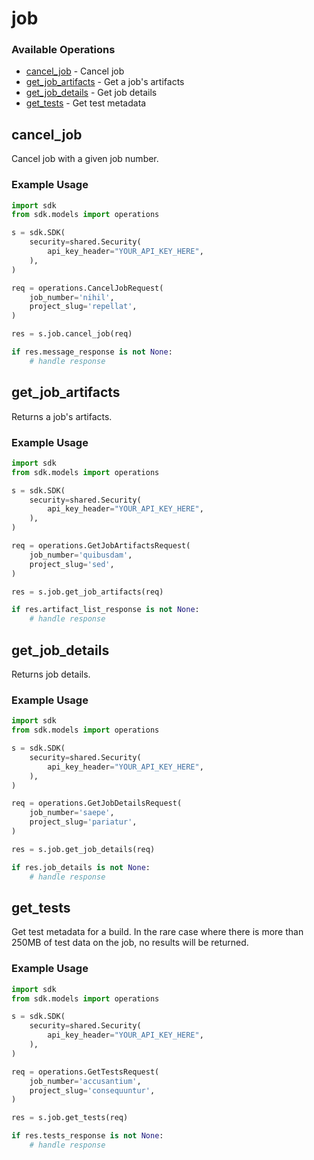 # job

### Available Operations

* [cancel_job](#cancel_job) - Cancel job
* [get_job_artifacts](#get_job_artifacts) - Get a job's artifacts
* [get_job_details](#get_job_details) - Get job details
* [get_tests](#get_tests) - Get test metadata

## cancel_job

Cancel job with a given job number.

### Example Usage

```python
import sdk
from sdk.models import operations

s = sdk.SDK(
    security=shared.Security(
        api_key_header="YOUR_API_KEY_HERE",
    ),
)

req = operations.CancelJobRequest(
    job_number='nihil',
    project_slug='repellat',
)

res = s.job.cancel_job(req)

if res.message_response is not None:
    # handle response
```

## get_job_artifacts

Returns a job's artifacts.

### Example Usage

```python
import sdk
from sdk.models import operations

s = sdk.SDK(
    security=shared.Security(
        api_key_header="YOUR_API_KEY_HERE",
    ),
)

req = operations.GetJobArtifactsRequest(
    job_number='quibusdam',
    project_slug='sed',
)

res = s.job.get_job_artifacts(req)

if res.artifact_list_response is not None:
    # handle response
```

## get_job_details

Returns job details.

### Example Usage

```python
import sdk
from sdk.models import operations

s = sdk.SDK(
    security=shared.Security(
        api_key_header="YOUR_API_KEY_HERE",
    ),
)

req = operations.GetJobDetailsRequest(
    job_number='saepe',
    project_slug='pariatur',
)

res = s.job.get_job_details(req)

if res.job_details is not None:
    # handle response
```

## get_tests

Get test metadata for a build. In the rare case where there is more than 250MB of test data on the job, no results will be returned.

### Example Usage

```python
import sdk
from sdk.models import operations

s = sdk.SDK(
    security=shared.Security(
        api_key_header="YOUR_API_KEY_HERE",
    ),
)

req = operations.GetTestsRequest(
    job_number='accusantium',
    project_slug='consequuntur',
)

res = s.job.get_tests(req)

if res.tests_response is not None:
    # handle response
```
